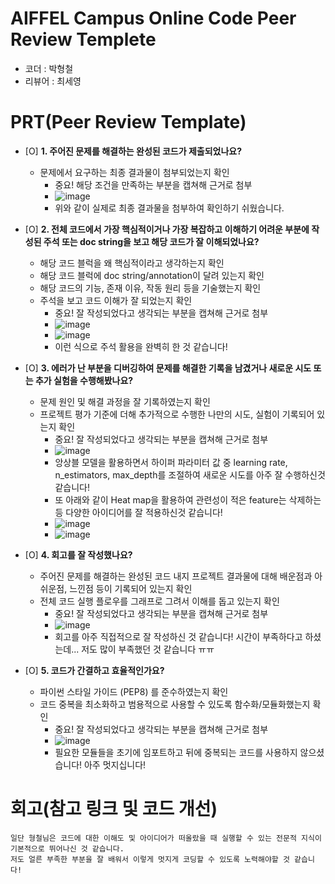 # AIFFEL Campus Online Code Peer Review Templete
- 코더 : 박형철
- 리뷰어 : 최세영


# PRT(Peer Review Template)
- [O]  **1. 주어진 문제를 해결하는 완성된 코드가 제출되었나요?**
    - 문제에서 요구하는 최종 결과물이 첨부되었는지 확인
        - 중요! 해당 조건을 만족하는 부분을 캡쳐해 근거로 첨부
        - ![image](https://github.com/user-attachments/assets/6da3c38c-ec3d-4762-946f-30143c845f55)
        - 위와 같이 실제로 최종 결과물을 첨부하여 확인하기 쉬웠습니다.

    
- [O]  **2. 전체 코드에서 가장 핵심적이거나 가장 복잡하고 이해하기 어려운 부분에 작성된 
주석 또는 doc string을 보고 해당 코드가 잘 이해되었나요?**
    - 해당 코드 블럭을 왜 핵심적이라고 생각하는지 확인
    - 해당 코드 블럭에 doc string/annotation이 달려 있는지 확인
    - 해당 코드의 기능, 존재 이유, 작동 원리 등을 기술했는지 확인
    - 주석을 보고 코드 이해가 잘 되었는지 확인
        - 중요! 잘 작성되었다고 생각되는 부분을 캡쳐해 근거로 첨부
        - ![image](https://github.com/user-attachments/assets/93912d24-2756-41e9-b1fe-cd1b51696097)
        - ![image](https://github.com/user-attachments/assets/940a24fc-c57e-4af4-9cf8-57a3a9276b7e)
        - 이런 식으로 주석 활용을 완벽히 한 것 같습니다!


        
- [O]  **3. 에러가 난 부분을 디버깅하여 문제를 해결한 기록을 남겼거나
새로운 시도 또는 추가 실험을 수행해봤나요?**
    - 문제 원인 및 해결 과정을 잘 기록하였는지 확인
    - 프로젝트 평가 기준에 더해 추가적으로 수행한 나만의 시도, 
    실험이 기록되어 있는지 확인
        - 중요! 잘 작성되었다고 생각되는 부분을 캡쳐해 근거로 첨부
        - ![image](https://github.com/user-attachments/assets/02f6270d-d503-44d6-bd1a-6280ba554751)
        - 앙상블 모델을 활용하면서 하이퍼 파라미터 값 중 learning rate, n_estimators, max_depth를 조절하여 새로운 시도를 아주 잘 수행하신것 같습니다!
        - 또 아래와 같이 Heat map을 활용하여 관련성이 적은 feature는 삭제하는 등 다양한 아이디어를 잘 적용하신것 같습니다!
        - ![image](https://github.com/user-attachments/assets/e47ee6cc-9e27-478d-b9b2-49b348e55f69)
        - ![image](https://github.com/user-attachments/assets/a73ff90f-0ddf-4e44-a30f-67a4bb68935e)


        
- [O]  **4. 회고를 잘 작성했나요?**
    - 주어진 문제를 해결하는 완성된 코드 내지 프로젝트 결과물에 대해
    배운점과 아쉬운점, 느낀점 등이 기록되어 있는지 확인
    - 전체 코드 실행 플로우를 그래프로 그려서 이해를 돕고 있는지 확인
        - 중요! 잘 작성되었다고 생각되는 부분을 캡쳐해 근거로 첨부
        - ![image](https://github.com/user-attachments/assets/e117e201-96d0-4430-8c0a-8bf4fdb466ee)
        - 회고를 아주 직접적으로 잘 작성하신 것 같습니다! 시간이 부족하다고 하셨는데... 저도 많이 부족했던 것 같습니다 ㅠㅠ


        
- [O]  **5. 코드가 간결하고 효율적인가요?**
    - 파이썬 스타일 가이드 (PEP8) 를 준수하였는지 확인
    - 코드 중복을 최소화하고 범용적으로 사용할 수 있도록 함수화/모듈화했는지 확인
        - 중요! 잘 작성되었다고 생각되는 부분을 캡쳐해 근거로 첨부
        - ![image](https://github.com/user-attachments/assets/ddc5c3a7-263a-432f-8a6b-2e733f677d77)
        - 필요한 모듈들을 초기에 임포트하고 뒤에 중복되는 코드를 사용하지 않으셨습니다! 아주 멋지십니다!



# 회고(참고 링크 및 코드 개선)
```
일단 형철님은 코드에 대한 이해도 및 아이디어가 떠올랐을 때 실행할 수 있는 전문적 지식이 기본적으로 뛰어나신 것 같습니다.
저도 얼른 부족한 부분을 잘 배워서 이렇게 멋지게 코딩할 수 있도록 노력해야할 것 같습니다!
```

